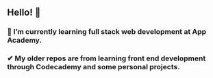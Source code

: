 ## Hello! 👋
### 🌱 I’m currently learning full stack web development at App Academy.
### ✔ My older repos are from learning front end development through Codecademy and some personal projects. 
